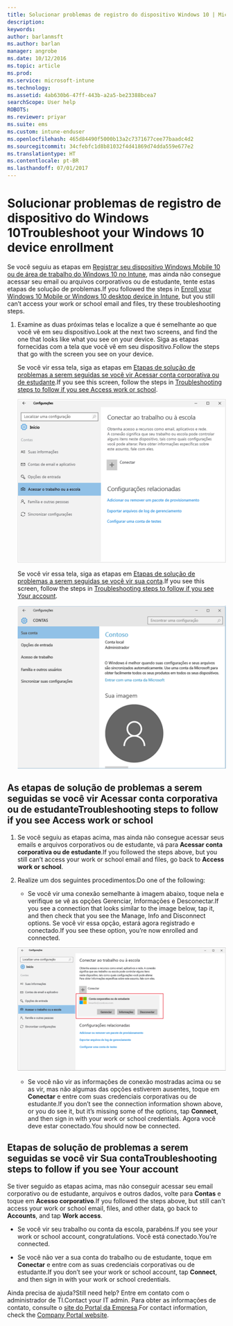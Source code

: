 ```yaml
---
title: Solucionar problemas de registro do dispositivo Windows 10 | Microsoft Docs
description: 
keywords: 
author: barlanmsft
ms.author: barlan
manager: angrobe
ms.date: 10/12/2016
ms.topic: article
ms.prod: 
ms.service: microsoft-intune
ms.technology: 
ms.assetid: 4ab630b6-47ff-443b-a2a5-be23388bcea7
searchScope: User help
ROBOTS: 
ms.reviewer: priyar
ms.suite: ems
ms.custom: intune-enduser
ms.openlocfilehash: 465d84490f5000b13a2c7371677cee77baadc4d2
ms.sourcegitcommit: 34cfebfc1d8b81032f4d41869d74dda559e677e2
ms.translationtype: HT
ms.contentlocale: pt-BR
ms.lasthandoff: 07/01/2017
---
```

# <span data-ttu-id="7ec7a-102">Solucionar problemas de registro de dispositivo do Windows 10</span><span class="sxs-lookup"><span data-stu-id="7ec7a-102">Troubleshoot your Windows 10 device enrollment</span></span>
<a id="troubleshoot-your-windows-10-device-enrollment" class="xliff"></a>
<span data-ttu-id="7ec7a-103">Se você seguiu as etapas em [Registrar seu dispositivo Windows Mobile 10 ou de área de trabalho do Windows 10 no Intune](enroll-your-w10-phone-or-w10-pc-windows.md), mas ainda não consegue acessar seu email ou arquivos corporativos ou de estudante, tente estas etapas de solução de problemas.</span><span class="sxs-lookup"><span data-stu-id="7ec7a-103">If you followed the steps in [Enroll your Windows 10 Mobile or Windows 10 desktop device in Intune](enroll-your-w10-phone-or-w10-pc-windows.md), but you still can’t access your work or school email and files, try these troubleshooting steps.</span></span>

1.  <span data-ttu-id="7ec7a-104">Examine as duas próximas telas e localize a que é semelhante ao que você vê em seu dispositivo.</span><span class="sxs-lookup"><span data-stu-id="7ec7a-104">Look at the next two screens, and find the one that looks like what you see on your device.</span></span> <span data-ttu-id="7ec7a-105">Siga as etapas fornecidas com a tela que você vê em seu dispositivo.</span><span class="sxs-lookup"><span data-stu-id="7ec7a-105">Follow the steps that go with the screen you see on your device.</span></span>

    <span data-ttu-id="7ec7a-106">Se você vir essa tela, siga as etapas em [Etapas de solução de problemas a serem seguidas se você vir Acessar conta corporativa ou de estudante](#troubleshooting-steps-to-follow-if-you-see-access-work-or-school).</span><span class="sxs-lookup"><span data-stu-id="7ec7a-106">If you see this screen, follow the steps in [Troubleshooting steps to follow if you see Access work or school](#troubleshooting-steps-to-follow-if-you-see-access-work-or-school).</span></span>

    ![settings-accounts-access-work-or-school](./media/w10-enroll-rs1-connect-to-work-or-school.png)

    <span data-ttu-id="7ec7a-108">Se você vir essa tela, siga as etapas em [Etapas de solução de problemas a serem seguidas se você vir sua conta](#troubleshooting-steps-to-follow-if-you-see-your-account).</span><span class="sxs-lookup"><span data-stu-id="7ec7a-108">If you see this screen, follow the steps in [Troubleshooting steps to follow if you see Your account](#troubleshooting-steps-to-follow-if-you-see-your-account).</span></span>

    ![settings-accounts-your-account](./media/W10-enroll-2-accounts-your-account.png)

## <span data-ttu-id="7ec7a-110">As etapas de solução de problemas a serem seguidas se você vir Acessar conta corporativa ou de estudante</span><span class="sxs-lookup"><span data-stu-id="7ec7a-110">Troubleshooting steps to follow if you see Access work or school</span></span>
<a id="troubleshooting-steps-to-follow-if-you-see-access-work-or-school" class="xliff"></a>

1.  <span data-ttu-id="7ec7a-111">Se você seguiu as etapas acima, mas ainda não consegue acessar seus emails e arquivos corporativos ou de estudante, vá para **Acessar conta corporativa ou de estudante**.</span><span class="sxs-lookup"><span data-stu-id="7ec7a-111">If you followed the steps above, but you still can’t access your work or school email and files, go back to **Access work or school**.</span></span>

2. <span data-ttu-id="7ec7a-112">Realize um dos seguintes procedimentos:</span><span class="sxs-lookup"><span data-stu-id="7ec7a-112">Do one of the following:</span></span>

    - <span data-ttu-id="7ec7a-113">Se você vir uma conexão semelhante à imagem abaixo, toque nela e verifique se vê as opções Gerenciar, Informações e Desconectar.</span><span class="sxs-lookup"><span data-stu-id="7ec7a-113">If you see a connection that looks similar to the image below, tap it, and then check that you see the Manage, Info and Disconnect options.</span></span> <span data-ttu-id="7ec7a-114">Se você vir essa opção, estará agora registrado e conectado.</span><span class="sxs-lookup"><span data-stu-id="7ec7a-114">If you see these option, you’re now enrolled and connected.</span></span>

    ![validate-successful-enrollment](./media/w10-enroll-rs1-validate-successful-enrollment.png)

    - <span data-ttu-id="7ec7a-116">Se você não vir as informações de conexão mostradas acima ou se as vir, mas não algumas das opções estiverem ausentes, toque em **Conectar** e entre com suas credenciais corporativas ou de estudante.</span><span class="sxs-lookup"><span data-stu-id="7ec7a-116">If you don’t see the connection information shown above, or you do see it, but it’s missing some of the options, tap **Connect**, and then sign in with your work or school credentials.</span></span> <span data-ttu-id="7ec7a-117">Agora você deve estar conectado.</span><span class="sxs-lookup"><span data-stu-id="7ec7a-117">You should now be connected.</span></span>

## <span data-ttu-id="7ec7a-118">Etapas de solução de problemas a serem seguidas se você vir Sua conta</span><span class="sxs-lookup"><span data-stu-id="7ec7a-118">Troubleshooting steps to follow if you see Your account</span></span>
<a id="troubleshooting-steps-to-follow-if-you-see-your-account" class="xliff"></a>

<span data-ttu-id="7ec7a-119">Se tiver seguido as etapas acima, mas não conseguir acessar seu email corporativo ou de estudante, arquivos e outros dados, volte para **Contas** e toque em **Acesso corporativo**.</span><span class="sxs-lookup"><span data-stu-id="7ec7a-119">If you followed the steps above, but still can't access your work or school email, files, and other data, go back to **Accounts**, and tap **Work access**.</span></span>

- <span data-ttu-id="7ec7a-120">Se você vir seu trabalho ou conta da escola, parabéns.</span><span class="sxs-lookup"><span data-stu-id="7ec7a-120">If you see your work or school account, congratulations.</span></span> <span data-ttu-id="7ec7a-121">Você está conectado.</span><span class="sxs-lookup"><span data-stu-id="7ec7a-121">You’re connected.</span></span>

- <span data-ttu-id="7ec7a-122">Se você não ver a sua conta do trabalho ou de estudante, toque em **Conectar** e entre com as suas credenciais corporativas ou de estudante.</span><span class="sxs-lookup"><span data-stu-id="7ec7a-122">If you don’t see your work or school account, tap **Connect**, and then sign in with your work or school credentials.</span></span>

<span data-ttu-id="7ec7a-123">Ainda precisa de ajuda?</span><span class="sxs-lookup"><span data-stu-id="7ec7a-123">Still need help?</span></span> <span data-ttu-id="7ec7a-124">Entre em contato com o administrador de TI.</span><span class="sxs-lookup"><span data-stu-id="7ec7a-124">Contact your IT admin.</span></span> <span data-ttu-id="7ec7a-125">Para obter as informações de contato, consulte o [site do Portal da Empresa](http://portal.manage.microsoft.com).</span><span class="sxs-lookup"><span data-stu-id="7ec7a-125">For contact information, check the [Company Portal website](http://portal.manage.microsoft.com).</span></span>
